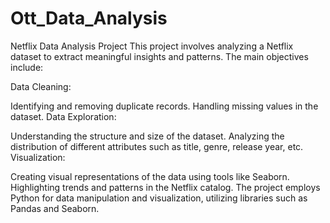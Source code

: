 # Ott_Data_Analysis

Netflix Data Analysis Project
This project involves analyzing a Netflix dataset to extract meaningful insights and patterns. The main objectives include:

Data Cleaning:

Identifying and removing duplicate records.
Handling missing values in the dataset.
Data Exploration:

Understanding the structure and size of the dataset.
Analyzing the distribution of different attributes such as title, genre, release year, etc.
Visualization:

Creating visual representations of the data using tools like Seaborn.
Highlighting trends and patterns in the Netflix catalog.
The project employs Python for data manipulation and visualization, utilizing libraries such as Pandas and Seaborn.

